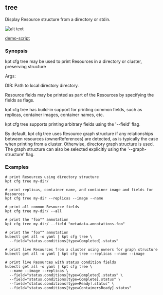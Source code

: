 ## tree

Display Resource structure from a directory or stdin.

![alt text][demo]

[demo-script](../../gifs/cfg-tree.sh)

### Synopsis

kpt cfg tree may be used to print Resources in a directory or cluster, preserving structure

Args:

  DIR:
    Path to local directory directory.

Resource fields may be printed as part of the Resources by specifying the fields as flags.

kpt cfg tree has build-in support for printing common fields, such as replicas, container images,
container names, etc.

kpt cfg tree supports printing arbitrary fields using the '--field' flag.

By default, kpt cfg tree uses Resource graph structure if any relationships between resources (ownerReferences)
are detected, as is typically the case when printing from a cluster. Otherwise, directory graph structure is used. The
graph structure can also be selected explicitly using the '--graph-structure' flag.

### Examples

    # print Resources using directory structure
    kpt cfg tree my-dir/

    # print replicas, container name, and container image and fields for Resources
    kpt cfg tree my-dir --replicas --image --name

    # print all common Resource fields
    kpt cfg tree my-dir/ --all

    # print the "foo"" annotation
    kpt cfg tree my-dir/ --field "metadata.annotations.foo"

    # print the "foo"" annotation
    kubectl get all -o yaml | kpt cfg tree \
      --field="status.conditions[type=Completed].status"

    # print live Resources from a cluster using owners for graph structure
    kubectl get all -o yaml | kpt cfg tree --replicas --name --image

    # print live Resources with status condition fields
    kubectl get all -o yaml | kpt cfg tree \
      --name --image --replicas \
      --field="status.conditions[type=Completed].status" \
      --field="status.conditions[type=Complete].status" \
      --field="status.conditions[type=Ready].status" \
      --field="status.conditions[type=ContainersReady].status"

###

[demo]: https://storage.googleapis.com/kpt-dev/docs/config-tree.gif "kpt cfg tree"
